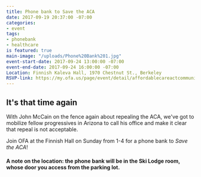 ```yaml
---
title: Phone bank to Save the ACA
date: 2017-09-19 20:37:00 -07:00
categories:
- event
tags:
- phonebank
- healthcare
is featured: true
main-image: "/uploads/Phone%20Bank%201.jpg"
event-start-date: 2017-09-24 13:00:00 -07:00
event-end-date: 2017-09-24 16:00:00 -07:00
Location: Finnish Kaleva Hall, 1970 Chestnut St., Berkeley
RSVP-link: https://my.ofa.us/page/event/detail/affordablecareactcommunityoutreach/gsfk83
---
```


## It's that time again

With John McCain on the fence again about repealing the ACA, we've got to mobilize fellow progressives in Arizona to call his office and make it clear that repeal is not acceptable.

Join OFA at the Finnish Hall on Sunday from 1-4 for a phone bank to *Save the ACA*!

#### A note on the location: the phone bank will be in the Ski Lodge room, whose door you access from the parking lot.